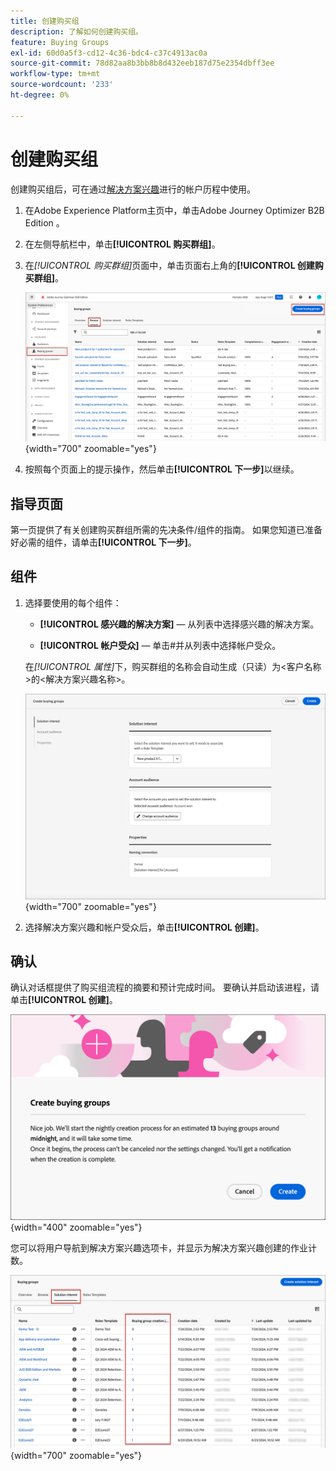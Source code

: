 ```yaml
---
title: 创建购买组
description: 了解如何创建购买组。
feature: Buying Groups
exl-id: 60d0a5f3-cd12-4c36-bdc4-c37c4913ac0a
source-git-commit: 78d82aa8b3bb8b8d432eeb187d75e2354dbff3ee
workflow-type: tm+mt
source-wordcount: '233'
ht-degree: 0%

---
```



# 创建购买组

创建购买组后，可在通过[解决方案兴趣](./solution-interests.md)进行的帐户历程中使用。

1. 在Adobe Experience Platform主页中，单击Adobe Journey Optimizer B2B Edition 。

1. 在左侧导航栏中，单击&#x200B;**[!UICONTROL 购买群组]**。

1. 在&#x200B;_[!UICONTROL 购买群组]_&#x200B;页面中，单击页面右上角的&#x200B;**[!UICONTROL 创建购买群组]**。

   ![单击“创建购买群组”](./assets/buying-groups-create.png){width="700" zoomable="yes"}

1. 按照每个页面上的提示操作，然后单击&#x200B;**[!UICONTROL 下一步]**&#x200B;以继续。

## 指导页面

第一页提供了有关创建购买群组所需的先决条件/组件的指南。 如果您知道已准备好必需的组件，请单击&#x200B;**[!UICONTROL 下一步]**。

## 组件

1. 选择要使用的每个组件：

   * **[!UICONTROL 感兴趣的解决方案]** — 从列表中选择感兴趣的解决方案。

   * **[!UICONTROL 帐户受众]** — 单击#并从列表中选择帐户受众。

   在&#x200B;_[!UICONTROL 属性]_&#x200B;下，购买群组的名称会自动生成（只读）为&lt;客户名称>的&lt;解决方案兴趣名称>。

   ![单击“创建购买群组”](./assets/buying-groups-create-components.png){width="700" zoomable="yes"}

1. 选择解决方案兴趣和帐户受众后，单击&#x200B;**[!UICONTROL 创建]**。

## 确认

确认对话框提供了购买组流程的摘要和预计完成时间。 要确认并启动该进程，请单击&#x200B;**[!UICONTROL 创建]**。

![创建购买群组确认对话框](./assets/buying-groups-create-confirm.png){width="400" zoomable="yes"}

您可以将用户导航到解决方案兴趣选项卡，并显示为解决方案兴趣创建的作业计数。

![单击“创建购买群组”](./assets/solution-interest-buying-group-jobs.png){width="700" zoomable="yes"}

<!-- Other buying group activities:

Member of buying group.
Assign a member of the buying group.
Remove a member of the buying group. -->
